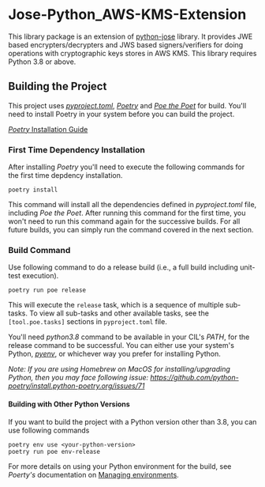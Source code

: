 # Jose-Python_AWS-KMS-Extension

This library package is an extension of [python-jose](https://pypi.org/project/python-jose/) library. It provides JWE based encrypters/decrypters and JWS based signers/verifiers 
for doing operations with cryptographic keys stores in AWS KMS. This library requires Python 3.8 or above.

## Building the Project
This project uses *[pyproject.toml](https://pip.pypa.io/en/stable/reference/build-system/pyproject-toml/)*, 
*[Poetry](https://python-poetry.org/)* and *[Poe the Poet](https://poethepoet.natn.io/)* for build. 
You'll need to install Poetry in your system before you can build the project.   

[*Poetry* Installation Guide](https://python-poetry.org/docs/#installing-with-the-official-installer) 

### First Time Dependency Installation 
After installing *Poetry* you'll need to execute the following commands for the first time depdency installation.
```commandline
poetry install
```
This command will install all the dependencies defined in *pyproject.toml* file, including *Poe the Poet*. 
After running this command for the first time, you won't need to run this command again for the successive builds.
For all future builds, you can simply run the command covered in the next section.

### Build Command
Use following command to do a release build (i.e., a full build including unit-test execution).
```commandline
poetry run poe release
```
This will execute the `release` task, which is a sequence of multiple sub-tasks. To view all sub-tasks and other 
available tasks, see the `[tool.poe.tasks]` sections in `pyproject.toml` file.

You'll need *python3.8* command to be available in your CIL's *PATH*, for the release command to be successful. 
You can either use your system's Python, *[pyenv](https://github.com/pyenv/pyenv)*, 
or whichever way you prefer for installing Python.

*Note: If you are using Homebrew on MacOS for installing/upgrading Python, then you may face following issue: 
https://github.com/python-poetry/install.python-poetry.org/issues/71*

#### Building with Other Python Versions
If you want to build the project with a Python version other than 3.8, you can use following commands
```commandline
poetry env use <your-python-version>
poetry run poe env-release
```
For more details on using your Python environment for the build, 
see *Poerty's* documentation on [Managing environments](https://python-poetry.org/docs/managing-environments/).
